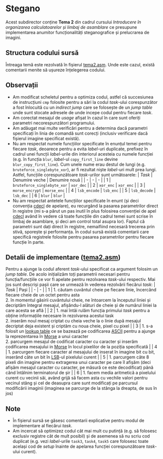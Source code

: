 [tema2-asm]: tema2.asm

[cdecl]: https://en.wikipedia.org/wiki/X86_calling_conventions#cdecl

[lut]: https://en.wikipedia.org/wiki/Lookup_table
[ascii]: https://en.wikipedia.org/wiki/ASCII
[morse]: https://en.wikipedia.org/wiki/Morse_code
[lsb]: https://en.wikipedia.org/wiki/Bit_numbering#Least_significant_bit_in_digital_steganography

# Stegano
Acest subdirector conține **Tema 2** din cadrul cursului _Introducere în organizarea calculatoarelor și limbaj de asamblare_ ce presupune implementarea anumitor funcționalități steganografice și prelucrarea de imagini.

## Structura codului sursă
Întreaga temă este rezolvată în fișierul [tema2.asm][tema2-asm]. Unde este cazul, există comentarii menite să ușureze înțelegerea codului.

## Observații
* Am modificat scheletul pentru a optimiza codul, astfel că succesiunea de instrucțiuni `cmp` folosite pentru a sări la codul _task_-ului corespunzător a fost înlocuită cu un _indirect jump_ care se folosește de un _jump table_ unde sunt stocate adresele de unde incepe codul pentru fiecare _task_.
* Am corectat mesajul de _usage_ afișat în cazul în care sunt oferiți parametri necorespunzători programului.
* Am adăugat mai multe verificări pentru a determina dacă parametri specificați în linia de comandă sunt corecți (inclusiv verificare dacă fișierul imagine specificat există).
* Nu am respectat numele funcțiilor specificate în enunțul temei pentru fiecare _task_, deoarece pentru a evita _label_-uri duplicate, prefixez în cadrul unei funcții _label_-urile din interiorul acesteia cu numele funcției (e.g. în funcția `blur`, _label_-ul `copy_first_line` devine `blur_copy_first_line`). Cum unele nume erau destul de lungi (e.g. `bruteforce_singlebyte_xor`), ar fi rezultat niște _label_-uri mult prea lungi. Astfel, funcțiile corespunzătoare _task_-urilor sunt următoarele:
  | _Task_ | Denumire veche | Denumire nouă |
  | - | - | - |
  | 1 | `bruteforce_singlebyte_xor` | `xor_dec` |
  | 2 | `xor_enc` | `xor_enc` |
  | 3 | `morse_encrypt` | `morse_enc` |
  | 4 | `lsb_encode` | `lsb_enc` |
  | 5 | `lsb_decode` | `lsb_dec` |
  | 6 | `blur` | `blur` |
* Nu am respectat antetele funcțiilor specificate în enunt
  (și deci convenția [cdecl][cdecl] de apelare), eu recurgând la pasarea parametrilor direct în registre (mi s-a părut un pas inutil în plus folosirea convenției
  de apel [cdecl][cdecl] având în vedere că toate funcțiile din cadrul temei sunt scrise în limbaj de asamblare, și deci am control total asupra lor). Faptul că parametri sunt dați direct în registre, nemaifiind necesară trecerea prin stivă, sporește și performanța. În codul sursă există comentarii care specifică registrele folosite pentru pasarea parametrilor pentru fiecare funcție în parte.

## Detalii de implementare ([tema2.asm][tema2-asm])
Pentru a ajunge la codul aferent _task_-ului specificat ca argument folosim un _jump table_. De acolo inițializăm toți parametrii necesari pentru funcția/funcțiile ce vor fi apelate pentru rezolvarea _task_-ului respectiv. Mai jos sunt descriși pașii care se urmează în vederea rezolvării fiecărui _task_:
| _Task_ | Pași |
| - | - |
| 1 | 1. căutam cuvântul cheie pe fiecare linie, încercând fiecare cheie de un octet pentru asta<br/>2. în momentul găsirii cuvântului cheie, ne întoarcem la începutul liniei și decriptăm întegral mesajul, afișându-l alături de cheie și de numărul liniei la care acesta se află |
| 2 | 1. mai întâi rulăm funcția primului _task_ pentru a obține informațiile necesare în rezolvarea acestui task<br/>2. inserăm noul mesaj criptat cu cheia veche la o linie după mesajul decriptat deja existent și criptăm cu noua cheie, pixel cu pixel |
| 3 | 1. s-a folosit un [lookup table][lut] ce se bazează pe codificarea [ASCII][ascii] pentru a ajunge la reprezentarea în [Morse][morse] a unui caracter<br/>2. parcurgem mesajul de codificat caracter cu caracter și inserăm codificarea mesajului in [Morse][morse] în locul pixelilor de la poziția specificată |
| 4 |  1. parcurgem fiecare caracter al mesajului de inserat în imagine bit cu bit, inserând câte un bit în [LSB][lsb]-ul pixelului curent |
| 5 | 1. parcurgem câte 8 pixeli din imagine pentru extragerea unui caracter pe care îl afișăm (deci afișăm mesajul caracter cu caracter, pe măsură ce este decodificat) până când întâlnim terminatorul de șir |
| 6 | 1. facem media aritmetică a pixelului curent cu vecinii săi, având grijă să facem asta cu vechile valori pentru vecinul stâng și cel de deasupra care sunt modificați pe parcursul modificării imaginii (imaginea se parcurge de la stânga la dreapta, de sus în jos)

## Note
* În fișierul sursă se găsesc comentarii explicative pentru modul de implementare al fiecărui _task_.
* Am incercat să optimizez codul cât mai mult cu putință (e.g. să folosesc exclusiv registre cât de mult posibil) și de asemenea să nu scriu cod duplicat (e.g. vezi _label_-urile `task3`, `task4`, `task5` care folosesc toate același cod de _setup_ înainte de apelarea funcției corespunzătoare _task_-ului curent).
